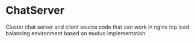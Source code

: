 # ChatServer
Cluster chat server and client source code that can work in nginx tcp load balancing environment based on muduo implementation
